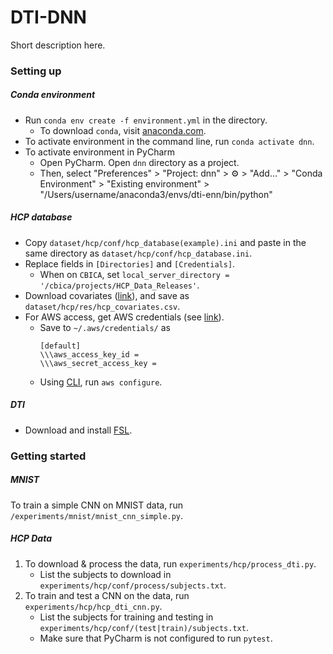 # DTI-DNN

Short description here.

### Setting up

##### Conda environment
* Run `conda env create -f environment.yml` in the directory.
  * To download `conda`, visit [anaconda.com](https://www.anaconda.com/distribution/).
* To activate environment in the command line, run `conda activate dnn`.
* To activate environment in PyCharm
  * Open PyCharm. Open `dnn` directory as a project.
  * Then, select "Preferences" > "Project: dnn" > ⚙️ > "Add..." > "Conda Environment" > "Existing environment" > "/Users/username/anaconda3/envs/dti-enn/bin/python"
 
 ##### HCP database 
* Copy `dataset/hcp/conf/hcp_database(example).ini` and paste in the same directory as `dataset/hcp/conf/hcp_database.ini`.
* Replace fields in `[Directories]` and `[Credentials]`.
  * When on `CBICA`, set `local_server_directory = '/cbica/projects/HCP_Data_Releases'`.
* Download covariates ([link](https://db.humanconnectome.org/REST/search/dict/Subject%20Information/results?format=csv&removeDelimitersFromFieldValues=true&restricted=0&project=HCP_1200)), and save as `dataset/hcp/res/hcp_covariates.csv`. 
* For AWS access, get AWS credentials (see [link](https://wiki.humanconnectome.org/plugins/viewsource/viewpagesrc.action?pageId=67666030)).
  * Save to `~/.aws/credentials/` as
    ```
    [default]
	\\\aws_access_key_id = 
	\\\aws_secret_access_key = 
    ```
  * Using [CLI](https://aws.amazon.com/cli/), run `aws configure`.

##### DTI
* Download and install [FSL](https://fsl.fmrib.ox.ac.uk/fsl/fslwiki/FslInstallation).

### Getting started

##### MNIST
To train a simple CNN on MNIST data, run `/experiments/mnist/mnist_cnn_simple.py`.

##### HCP Data

1. To download & process the data, run `experiments/hcp/process_dti.py`. 
    * List the subjects to download in `experiments/hcp/conf/process/subjects.txt`.
2. To train and test a CNN on the data, run `experiments/hcp/hcp_dti_cnn.py`.
    * List the subjects for training and testing in `experiments/hcp/conf/(test|train)/subjects.txt`.
    * Make sure that PyCharm is not configured to run `pytest`.

